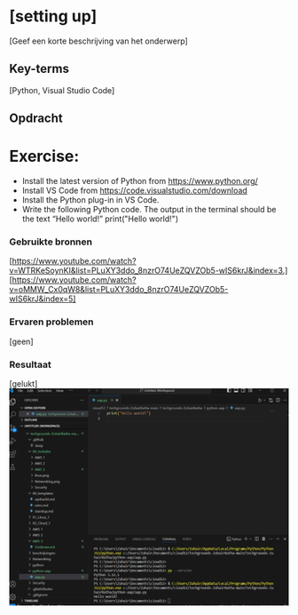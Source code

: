 # [setting up]
[Geef een korte beschrijving van het onderwerp]

## Key-terms
[Python, Visual Studio Code]

## Opdracht
# Exercise:
 - Install the latest version of Python from https://www.python.org/
 - Install VS Code from https://code.visualstudio.com/download
 - Install the Python plug-in in VS Code.
 - Write the following Python code. The output in the terminal should be the text “Hello world!”
print("Hello world!")
### Gebruikte bronnen
[https://www.youtube.com/watch?v=WTRKeSoynKI&list=PLuXY3ddo_8nzrO74UeZQVZOb5-wIS6krJ&index=3.]
[https://www.youtube.com/watch?v=oMMW_Cx0qW8&list=PLuXY3ddo_8nzrO74UeZQVZOb5-wIS6krJ&index=5]

### Ervaren problemen
[geen]

### Resultaat
[gelukt]
![Helloworld](../00_includes/python/python-1.1.png)
